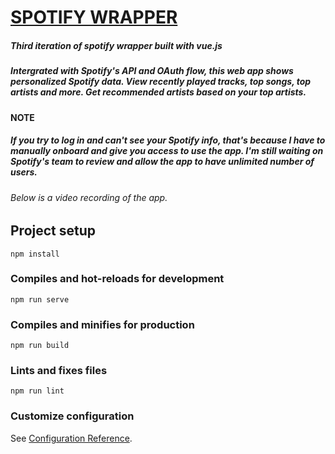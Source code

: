 # [SPOTIFY WRAPPER](https://spotify-wrapper.netlify.app/login.html)

<h5>Third iteration of spotify wrapper built with vue.js</h5>

<h5>Intergrated with Spotify's API and OAuth flow, this web app shows personalized Spotify data. View recently played tracks, top songs, top artists and more. Get recommended artists based on your top artists.</h5>

<h4>NOTE</h4> <h5>If you try to log in and can't see your Spotify info, that's because I have to manually onboard and give you access to use the app.
I'm still waiting on Spotify's team to review and allow the app to have unlimited number of users. </h5>

<h5></h5>

<h6>Below is a video recording of the app.</h6>

## Project setup
```
npm install
```

### Compiles and hot-reloads for development
```
npm run serve
```

### Compiles and minifies for production
```
npm run build
```

### Lints and fixes files
```
npm run lint
```

### Customize configuration
See [Configuration Reference](https://cli.vuejs.org/config/).
